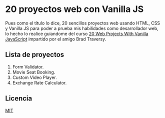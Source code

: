 # 20 proyectos web con Vanilla JS

Pues como el título lo dice, 20 sencillos proyectos web usando HTML, CSS y Vanilla JS para
poder a prueba mis habilidades como desarrollador web, lo hecho lo realice guiandome del curso [20 Web Projects With Vanilla JavaScript](https://www.udemy.com/course/web-projects-with-vanilla-javascript/) impartido por el amigo Brad Traversy.

## Lista de proyectos

1. Form Validator.
2. Movie Seat Booking.
3. Custom Video Player.
4. Exchange Rate Calculator.

## Licencia

[MIT](https://choosealicense.com/licenses/mit/)
